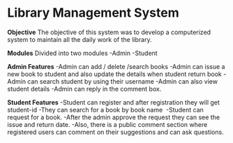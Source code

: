 # Library Management System

**Objective**
The objective of this system was to develop a computerized system to maintain all the daily work of the library.

**Modules**
Divided into two modules
-Admin
-Student

**Admin Features**
-Admin can add / delete /search books
-Admin can issue a new book to student and also update the details when student return book
-Admin can search student by using their username
-Admin can also view student details
-Admin can reply in the comment box.

**Student Features**
-Student can register and after registration they will get student-id
-They can search for a book by book name 
-Student can request for a book.
-After the admin approve the request they can see the issue and return date.
-Also, there is a public comment section where registered users can comment on their suggestions and can ask questions.




 
